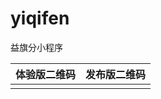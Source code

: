 # yiqifen

益旗分小程序

| 体验版二维码                                | 发布版二维码          |
| ------------------------------------------- | --------------------- |
| [](images/ozAbz5K4DoFkNmjkWS3kuNP0IlTI.jpg) | [](images/qrcode.jpg) |
